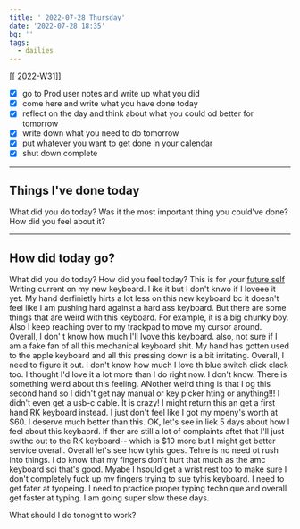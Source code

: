 ```yaml
---
title: ' 2022-07-28 Thursday'
date: '2022-07-28 18:35'
bg: '' 
tags:
  - dailies
---
```


[[ 2022-W31]]
- [x] go to Prod user notes and write up what you did
- [x] come here and write what you have done today
- [x] reflect on the day and think about what you could od better for tomorrow
- [x] write down what you need to do tomorrow
- [x] put whatever you want to get done in your calendar
- [x] shut down complete
___________________________
## Things I've done today
What did you do today? Was it the most important thing you could've done? How did you feel about it?

___________________________
## How did today go?
What did you do today? How did you feel today? This is for your [future self](https://sive.rs/dj)
 Writing current on my new keyboard. I ike it but I don't knwo if I loveee it yet. My hand derfinietly hirts a lot less on this new keyboard bc it doesn't feel like I am pushing hard against a hard ass keyboard. But there are some things that are weird with this keyboard. For example, it is a big chunky boy. Also I keep reaching over to my trackpad to move my cursor around. Overall, I don'
 t know how much I'll lvove this keyboard. also, not sure if I am a fake fan of all this mechanical keyboard shit. My hand has gotten used to the apple keyboard and all this pressing down is a bit irritating. Overall, I need to figure it out. I don't know how much I love th blue switch click clack too. I thought I'd love it a lot more than I do right now. I don't know. There is something weird about this feeling. ANother weird thing is that I og this second hand so I didn't get nay manual or key picker hting or anything!!! I didn't even get a usb-c cable. It is crazy! I might return this an get a first hand RK keyboard instead. I just don't feel like I got  my moeny's worth at $60. I deserve much better than this. OK, let's see in liek 5 days about how I feel about this keybaord. If ther are still a lot of complaints aftet that I'll just swithc out to the RK keyboard-- which is $10 more but I might get better service overall. Overall let's see how tyhis goes. Tehre is no need ot rush into things. I do know that my fingers don't hurt that much as the amc keyboard soi that's good. 
Myabe I hsould get a wrist rest too to make sure I don't completely fuck up my fingers trying to sue tyhis keyboard. I need to get fater at tyopeing. I need to practice proper typing technique and overall get faster at typing. I am going super slow these days.

What should I do tonoght to work?